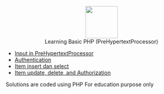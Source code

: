 <p align="center">
    <a href="https://www.php.net">
        <img height=85 src="https://cdn-images-1.medium.com/max/960/1*Ks4o8cHj7D4_gUmJhOLdJQ.png">
    </a>
    <br>Learning Basic PHP (PreHypertextProcessor)
</p>

* [Input in PreHypertextProcessor ](#cracking-the-coding-interview)
* [Authentication  ](#data-structures)
* [Item insert dan select](#general-programming)
* [Item update, delete, and Authorization](#implementation)


Solutions are coded using PHP
For education purpose only
